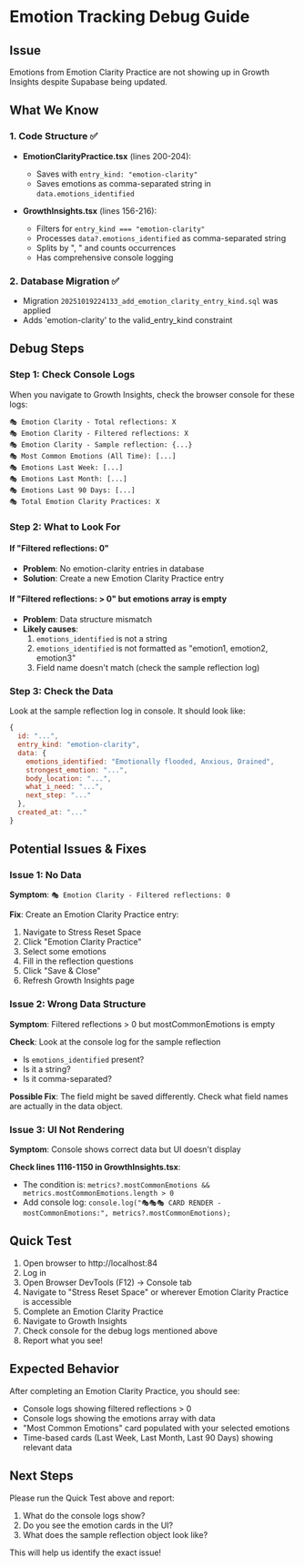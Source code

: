 # Emotion Tracking Debug Guide

## Issue
Emotions from Emotion Clarity Practice are not showing up in Growth Insights despite Supabase being updated.

## What We Know

### 1. Code Structure ✅
- **EmotionClarityPractice.tsx** (lines 200-204):
  - Saves with `entry_kind: "emotion-clarity"`
  - Saves emotions as comma-separated string in `data.emotions_identified`

- **GrowthInsights.tsx** (lines 156-216):
  - Filters for `entry_kind === "emotion-clarity"`
  - Processes `data?.emotions_identified` as comma-separated string
  - Splits by ", " and counts occurrences
  - Has comprehensive console logging

### 2. Database Migration ✅
- Migration `20251019224133_add_emotion_clarity_entry_kind.sql` was applied
- Adds 'emotion-clarity' to the valid_entry_kind constraint

## Debug Steps

### Step 1: Check Console Logs
When you navigate to Growth Insights, check the browser console for these logs:
```
🎭 Emotion Clarity - Total reflections: X
🎭 Emotion Clarity - Filtered reflections: X
🎭 Emotion Clarity - Sample reflection: {...}
🎭 Most Common Emotions (All Time): [...]
🎭 Emotions Last Week: [...]
🎭 Emotions Last Month: [...]
🎭 Emotions Last 90 Days: [...]
🎭 Total Emotion Clarity Practices: X
```

### Step 2: What to Look For

#### If "Filtered reflections: 0"
- **Problem**: No emotion-clarity entries in database
- **Solution**: Create a new Emotion Clarity Practice entry

#### If "Filtered reflections: > 0" but emotions array is empty
- **Problem**: Data structure mismatch
- **Likely causes**:
  1. `emotions_identified` is not a string
  2. `emotions_identified` is not formatted as "emotion1, emotion2, emotion3"
  3. Field name doesn't match (check the sample reflection log)

### Step 3: Check the Data

Look at the sample reflection log in console. It should look like:
```javascript
{
  id: "...",
  entry_kind: "emotion-clarity",
  data: {
    emotions_identified: "Emotionally flooded, Anxious, Drained",
    strongest_emotion: "...",
    body_location: "...",
    what_i_need: "...",
    next_step: "..."
  },
  created_at: "..."
}
```

## Potential Issues & Fixes

### Issue 1: No Data
**Symptom**: `🎭 Emotion Clarity - Filtered reflections: 0`

**Fix**: Create an Emotion Clarity Practice entry:
1. Navigate to Stress Reset Space
2. Click "Emotion Clarity Practice"
3. Select some emotions
4. Fill in the reflection questions
5. Click "Save & Close"
6. Refresh Growth Insights page

### Issue 2: Wrong Data Structure
**Symptom**: Filtered reflections > 0 but mostCommonEmotions is empty

**Check**: Look at the console log for the sample reflection
- Is `emotions_identified` present?
- Is it a string?
- Is it comma-separated?

**Possible Fix**: The field might be saved differently. Check what field names are actually in the data object.

### Issue 3: UI Not Rendering
**Symptom**: Console shows correct data but UI doesn't display

**Check lines 1116-1150 in GrowthInsights.tsx**:
- The condition is: `metrics?.mostCommonEmotions && metrics.mostCommonEmotions.length > 0`
- Add console log: `console.log("🎭🎭🎭 CARD RENDER - mostCommonEmotions:", metrics?.mostCommonEmotions);`

## Quick Test

1. Open browser to http://localhost:84
2. Log in
3. Open Browser DevTools (F12) → Console tab
4. Navigate to "Stress Reset Space" or wherever Emotion Clarity Practice is accessible
5. Complete an Emotion Clarity Practice
6. Navigate to Growth Insights
7. Check console for the debug logs mentioned above
8. Report what you see!

## Expected Behavior

After completing an Emotion Clarity Practice, you should see:
- Console logs showing filtered reflections > 0
- Console logs showing the emotions array with data
- "Most Common Emotions" card populated with your selected emotions
- Time-based cards (Last Week, Last Month, Last 90 Days) showing relevant data

## Next Steps

Please run the Quick Test above and report:
1. What do the console logs show?
2. Do you see the emotion cards in the UI?
3. What does the sample reflection object look like?

This will help us identify the exact issue!
